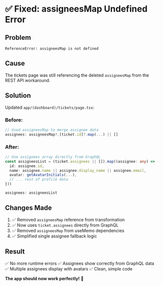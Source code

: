 # ✅ Fixed: assigneesMap Undefined Error

## Problem
```
ReferenceError: assigneesMap is not defined
```

## Cause
The tickets page was still referencing the deleted `assigneesMap` from the REST API workaround.

## Solution
Updated `app/(dashboard)/tickets/page.tsx`:

### Before:
```typescript
// Used assigneesMap to merge assignee data
assignees: assigneesMap?.[ticket.id]?.map(...) || []
```

### After:
```typescript
// Use assignees array directly from GraphQL
const assigneesList = (ticket.assignees || []).map((assignee: any) => ({
  id: assignee.id,
  name: assignee.name || assignee.display_name || assignee.email,
  avatar: getAvatarInitials(...),
  // ... rest of profile data
}))

assignees: assigneesList
```

## Changes Made
1. ✅ Removed `assigneesMap` reference from transformation
2. ✅ Now uses `ticket.assignees` directly from GraphQL
3. ✅ Removed `assigneesMap` from useMemo dependencies
4. ✅ Simplified single assignee fallback logic

## Result
✅ No more runtime errors
✅ Assignees show correctly from GraphQL data
✅ Multiple assignees display with avatars
✅ Clean, simple code

**The app should now work perfectly!** 🎉
